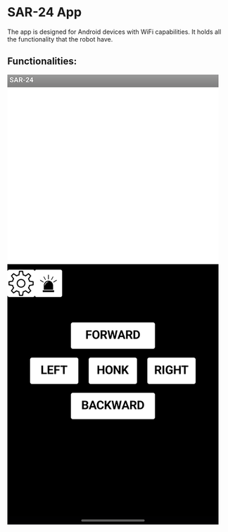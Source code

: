 # SAR-24 App

The app is designed for Android devices with WiFi capabilities.
It holds all the functionality that the robot have.

## Functionalities:

![image info](Images/DRV_SCREEN.png)
